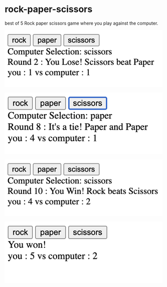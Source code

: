 # rock-paper-scissors

best of 5 Rock paper scissors game where you play against the computer.

![img1](img0.png)

![img1](img1.png)

![img2](img2.png)

![img3](img3.png)
